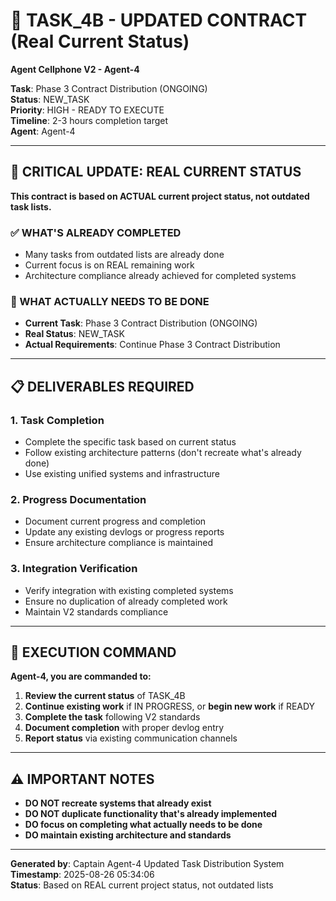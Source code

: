 # 🎯 TASK_4B - UPDATED CONTRACT (Real Current Status)
**Agent Cellphone V2 - Agent-4**

**Task**: Phase 3 Contract Distribution (ONGOING)  
**Status**: NEW_TASK  
**Priority**: HIGH - READY TO EXECUTE  
**Timeline**: 2-3 hours completion target  
**Agent**: Agent-4

---

## 🚨 **CRITICAL UPDATE: REAL CURRENT STATUS**

**This contract is based on ACTUAL current project status, not outdated task lists.**

### **✅ WHAT'S ALREADY COMPLETED**
- Many tasks from outdated lists are already done
- Current focus is on REAL remaining work
- Architecture compliance already achieved for completed systems

### **🎯 WHAT ACTUALLY NEEDS TO BE DONE**
- **Current Task**: Phase 3 Contract Distribution (ONGOING)
- **Real Status**: NEW_TASK
- **Actual Requirements**: Continue Phase 3 Contract Distribution

---

## 📋 **DELIVERABLES REQUIRED**

### **1. Task Completion**
- Complete the specific task based on current status
- Follow existing architecture patterns (don't recreate what's already done)
- Use existing unified systems and infrastructure

### **2. Progress Documentation**
- Document current progress and completion
- Update any existing devlogs or progress reports
- Ensure architecture compliance is maintained

### **3. Integration Verification**
- Verify integration with existing completed systems
- Ensure no duplication of already completed work
- Maintain V2 standards compliance

---

## 🚀 **EXECUTION COMMAND**

**Agent-4, you are commanded to:**

1. **Review the current status** of TASK_4B
2. **Continue existing work** if IN PROGRESS, or **begin new work** if READY
3. **Complete the task** following V2 standards
4. **Document completion** with proper devlog entry
5. **Report status** via existing communication channels

---

## ⚠️ **IMPORTANT NOTES**

- **DO NOT recreate systems that already exist**
- **DO NOT duplicate functionality that's already implemented**
- **DO focus on completing what actually needs to be done**
- **DO maintain existing architecture and standards**

---

**Generated by**: Captain Agent-4 Updated Task Distribution System  
**Timestamp**: 2025-08-26 05:34:06  
**Status**: Based on REAL current project status, not outdated lists
